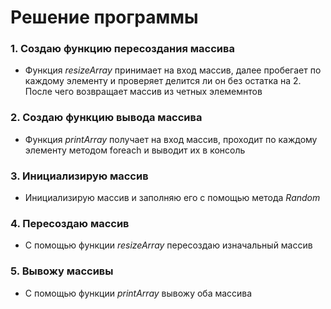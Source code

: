 # Решение программы
### 1. Создаю функцию пересоздания массива
* Функция *resizeArray* принимает на вход массив, далее пробегает по каждому элементу и проверяет делится ли он без остатка на 2. После чего возвращает массив из четных элемемнтов
### 2. Создаю функцию вывода массива
* Функция *printArray* получает на вход массив, проходит по каждому элементу методом foreach и выводит их в консоль
### 3. Инициализирую массив
* Инициализирую массив и заполняю его с помощью метода *Random*
### 4. Пересоздаю массив
* С помощью функции *resizeArray* пересоздаю изначальный массив
### 5. Вывожу массивы
* С помощью функции *printArray* вывожу оба массива